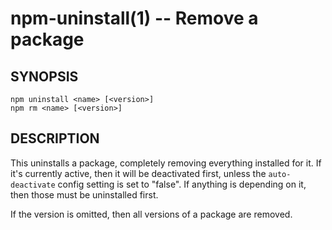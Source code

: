 npm-uninstall(1) -- Remove a package
====================================

## SYNOPSIS

    npm uninstall <name> [<version>]
    npm rm <name> [<version>]

## DESCRIPTION

This uninstalls a package, completely removing everything installed for it. If
it's currently active, then it will be deactivated first, unless the
`auto-deactivate` config setting is set to "false". If anything is
depending on it, then those must be uninstalled first.

If the version is omitted, then all versions of a package are removed.
